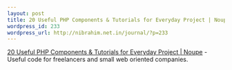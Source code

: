 ```yaml
--- 
layout: post
title: 20 Useful PHP Components & Tutorials for Everyday Project | Noupe
wordpress_id: 233
wordpress_url: http://nibrahim.net.in/journal/?p=233
---
```

<a href="http://www.noupe.com/php/20-useful-php-components-tutorials-for-everyday-project.html">20 Useful PHP Components & Tutorials for Everyday Project | Noupe</a> - Useful code for freelancers and small web oriented companies.
